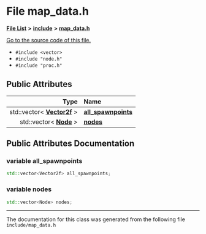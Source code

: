 
# File map\_data.h


[**File List**](files.md) **>** [**include**](dir_d44c64559bbebec7f509842c48db8b23.md) **>** [**map\_data.h**](map__data_8h.md)

[Go to the source code of this file.](map__data_8h_source.md)



* `#include <vector>`
* `#include "node.h"`
* `#include "proc.h"`













## Public Attributes

| Type | Name |
| ---: | :--- |
|  std::vector&lt; [**Vector2f**](structVector2f.md) &gt; | [**all\_spawnpoints**](map__data_8h.md#variable-all-spawnpoints)  <br> |
|  std::vector&lt; [**Node**](classNode.md) &gt; | [**nodes**](map__data_8h.md#variable-nodes)  <br> |










## Public Attributes Documentation


### variable all\_spawnpoints 


```cpp
std::vector<Vector2f> all_spawnpoints;
```



### variable nodes 


```cpp
std::vector<Node> nodes;
```



------------------------------
The documentation for this class was generated from the following file `include/map_data.h`